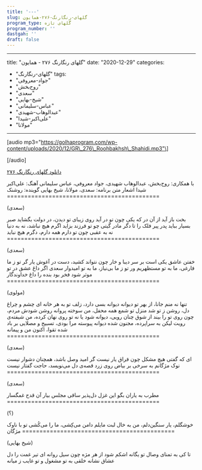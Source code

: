 ```yaml
---
title: '---'
slug: گلهای-رنگارنگ-۲۷۶-همایون
program_type: گلهای تازه
program_number: ''
dastgah: ''
draft: false
---
```


---
title: "گلهای رنگارنگ ۲۷۶ - همایون"
date: "2020-12-29"
categories: 
  - "گلهای-رنگارنگ"
tags: 
  - "جواد-معروفی"
  - "روح‌بخش"
  - "سعدی"
  - "شیخ-بهایی"
  - "عباس-سلیمانی"
  - "عبدالوهاب-شهیدی"
  - "علی‌اکبر-شیدا"
  - "مولانا"
---

\[audio mp3="https://golhaprogram.com/wp-content/uploads/2020/12/GR\_276\_Roohbakhsh\_Shahidi.mp3"\]

\[/audio\]

[دانلود گلهای رنگارنگ ۲۷۶](https://golhaprogram.com/wp-content/uploads/2020/12/GR_276_Roohbakhsh_Shahidi.mp3)

با همکاری: روح‌بخش، عبدالوهاب شهیدی، جواد معروفی، عباس سلیمانی آهنگ: علی‌اکبر شیدا اشعار متن برنامه: سعدی، مولانا، شیخ بهایی گوینده: روشنک ============================================

(سعدی)

بخت باز آید از آن در که یکی چون تو در آید روی زیبای تو دیدن، در دولت بگشاید صبر بسیار بباید پدر پیر فلک را تا دگر مادر گیتی چو تو فرزند بزاید اگرم هیچ نباشد، نه به دنیا نه به عقبی چون تو دارم همه دارم، دگرم هیچ نباید ============================================

(سعدی)

خفتن عاشق یکی است بر سر دیبا و خار چون نتواند کشید، دست در آغوش یار گر تو ز ما فارغی، ما به تو مستظهریم ور تو ز ما بی‌نیاز، ما به تو امیدوار سعدی اگر داغ عشق در تو موثر شود فخر بود بنده را داغ خداوندگار ============================================

(مولوی)

تنها نه منم جانا، از بهر تو دیوانه دیوانه بسی دارد، زلف تو به هر خانه ای چشم و چراغ دل، روشن ز تو شد منزل تو شمع همه محفل، من سوخته پروانه روشن شودش مردم، چون روی تو را بیند از شوق چنان رویی، دیوانه شود یا نه تو روی نهان کرده، من شیفته‌ی رویت لیکن به سراپرده، مجنون شده دیوانه پیوسته مرا بودی، تسبیح و مصلایی بر باد شده تقوا، اکنون من و پیمانه ============================================

(سعدی)

ای که گفتی هیچ مشکل چون فراق یار نیست گر امید وصل باشد، همچنان دشوار نیست نوک مژگانم به سرخی بر بیاض روی زرد قصه‌ی دل می‌نویسد، حاجت گفتار نیست ============================================

(سعدی)

مطرب به یاران بگو این غزل دل‌پذیر ساقی مجلس بیار آن قدح غمگسار ============================================

(؟)

خوشگلم، یار سنگین‌دلم، من به خال لبت مایلم دامن می‌كِشی، ما را می‌كُشی تو با ناوک مژگان ============================================

(شیخ بهایی)

تا کی به تمنای وصال تو یگانه اشکم شود از هر مژه چون سیل روانه ای تیر غمت را دل عشاق نشانه خلقی به تو مشغول و تو غایب ز میانه
